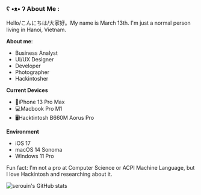 ### ʕ •ᴥ• ʔ About Me :
Hello/こんにちは/大家好。My name is March 13th. I'm just a normal person living in Hanoi, Vietnam.

**About me**:
- Business Analyst
- UI/UX Designer
- Developer
- Photographer
- Hackintosher

**Current Devices**
- 📱iPhone 13 Pro Max
- 💻Macbook Pro M1
- 🖥️Hacktintosh B660M Aorus Pro

**Environment**
- iOS 17
- macOS 14 Sonoma
- Windows 11 Pro

Fun fact: I'm not a pro at Computer Science or ACPI Machine Language, but I love Hackintosh and researching about it.

![serouin's GitHub stats](https://github-readme-stats.vercel.app/api?username=13thdemarch&theme=tokyonight&hide_border=true&include_all_commits=true&count_private=false)

